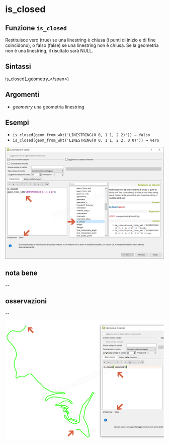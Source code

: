 # is\_closed

## Funzione `is_closed`

Restituisce vero \(true\) se una linestring è chiusa \(i punti di inizio e di fine coincidono\), o falso \(false\) se una linestring non è chiusa. Se la geometria non è una linestring, il risultato sarà NULL.

## Sintassi

is_closed\(\_geometry_&lt;/span&gt;\)

## Argomenti

* _geometry_ una geometria linestring

## Esempi

* `is_closed(geom_from_wkt('LINESTRING(0 0, 1 1, 2 2)')) → falso`
* `is_closed(geom_from_wkt('LINESTRING(0 0, 1 1, 2 2, 0 0)')) → vero`

![](../../../.gitbook/assets/is_closed1%20%281%29.png)

## nota bene

--

## osservazioni

--

![](../../../.gitbook/assets/is_closed2.png)

